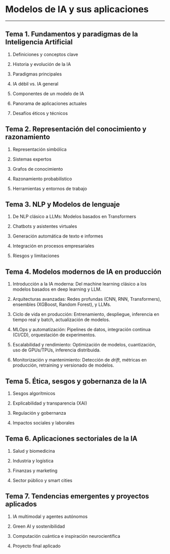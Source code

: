 # Modelos de IA y sus aplicaciones

---

## Tema 1. Fundamentos y paradigmas de la Inteligencia Artificial

1. Definiciones y conceptos clave

2. Historia y evolución de la IA

3. Paradigmas principales

4. IA débil vs. IA general

5. Componentes de un modelo de IA

6. Panorama de aplicaciones actuales

7. Desafíos éticos y técnicos


## Tema 2. Representación del conocimiento y razonamiento

1. Representación simbólica

2. Sistemas expertos

3. Grafos de conocimiento

4. Razonamiento probabilístico

5. Herramientas y entornos de trabajo

## Tema 3. NLP y Modelos de lenguaje

1. De NLP clásico a LLMs: Modelos basados en Transformers

2. Chatbots y asistentes virtuales

3. Generación automática de texto e informes

4. Integración en procesos empresariales

5. Riesgos y limitaciones


## Tema 4. Modelos modernos de IA en producción

1. Introducción a la IA moderna: Del machine learning clásico a los modelos basados en deep learning y LLM.

2. Arquitecturas avanzadas: Redes profundas (CNN, RNN, Transformers), ensembles (XGBoost, Random Forest), y LLMs.

3. Ciclo de vida en producción: Entrenamiento, despliegue, inferencia en tiempo real y batch, actualización de modelos.

4. MLOps y automatización: Pipelines de datos, integración continua (CI/CD), orquestación de experimentos.

5. Escalabilidad y rendimiento: Optimización de modelos, cuantización, uso de GPUs/TPUs, inferencia distribuida.

6. Monitorización y mantenimiento: Detección de *drift*, métricas en producción, retraining y versionado de modelos.

## Tema 5. Ética, sesgos y gobernanza de la IA

1. Sesgos algorítmicos

2. Explicabilidad y transparencia (XAI)

3. Regulación y gobernanza

4. Impactos sociales y laborales

## Tema 6. Aplicaciones sectoriales de la IA

1. Salud y biomedicina

2. Industria y logística

3. Finanzas y marketing

4. Sector público y smart cities


## Tema 7. Tendencias emergentes y proyectos aplicados

1.  IA multimodal y agentes autónomos

2. Green AI y sostenibilidad

3. Computación cuántica e inspiración neurocientífica

4. Proyecto final aplicado





